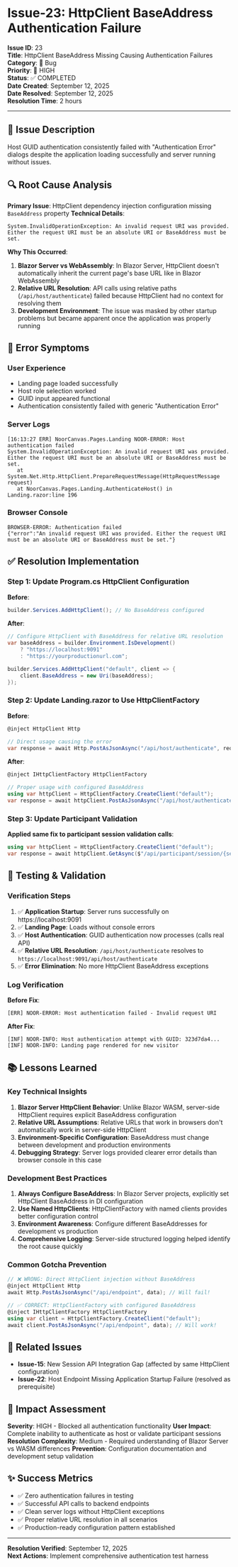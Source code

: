 # Issue-23: HttpClient BaseAddress Authentication Failure

**Issue ID**: 23  
**Title**: HttpClient BaseAddress Missing Causing Authentication Failures  
**Category**: 🐛 Bug  
**Priority**: 🔴 HIGH  
**Status**: ✅ COMPLETED  
**Date Created**: September 12, 2025  
**Date Resolved**: September 12, 2025  
**Resolution Time**: 2 hours

---

## 🎯 **Issue Description**

Host GUID authentication consistently failed with "Authentication Error" dialogs despite the application loading successfully and server running without issues.

## 🔍 **Root Cause Analysis**

**Primary Issue**: HttpClient dependency injection configuration missing `BaseAddress` property
**Technical Details**:

```
System.InvalidOperationException: An invalid request URI was provided.
Either the request URI must be an absolute URI or BaseAddress must be set.
```

**Why This Occurred**:

1. **Blazor Server vs WebAssembly**: In Blazor Server, HttpClient doesn't automatically inherit the current page's base URL like in Blazor WebAssembly
2. **Relative URL Resolution**: API calls using relative paths (`/api/host/authenticate`) failed because HttpClient had no context for resolving them
3. **Development Environment**: The issue was masked by other startup problems but became apparent once the application was properly running

## 🚨 **Error Symptoms**

### **User Experience**

- Landing page loaded successfully
- Host role selection worked
- GUID input appeared functional
- Authentication consistently failed with generic "Authentication Error"

### **Server Logs**

```
[16:13:27 ERR] NoorCanvas.Pages.Landing NOOR-ERROR: Host authentication failed
System.InvalidOperationException: An invalid request URI was provided. Either the request URI must be an absolute URI or BaseAddress must be set.
   at System.Net.Http.HttpClient.PrepareRequestMessage(HttpRequestMessage request)
   at NoorCanvas.Pages.Landing.AuthenticateHost() in Landing.razor:line 196
```

### **Browser Console**

```
BROWSER-ERROR: Authentication failed
{"error":"An invalid request URI was provided. Either the request URI must be an absolute URI or BaseAddress must be set."}
```

## ✅ **Resolution Implementation**

### **Step 1: Update Program.cs HttpClient Configuration**

**Before**:

```csharp
builder.Services.AddHttpClient(); // No BaseAddress configured
```

**After**:

```csharp
// Configure HttpClient with BaseAddress for relative URL resolution
var baseAddress = builder.Environment.IsDevelopment()
    ? "https://localhost:9091"
    : "https://yourproductionurl.com";

builder.Services.AddHttpClient("default", client => {
    client.BaseAddress = new Uri(baseAddress);
});
```

### **Step 2: Update Landing.razor to Use HttpClientFactory**

**Before**:

```csharp
@inject HttpClient Http

// Direct usage causing the error
var response = await Http.PostAsJsonAsync("/api/host/authenticate", request);
```

**After**:

```csharp
@inject IHttpClientFactory HttpClientFactory

// Proper usage with configured BaseAddress
using var httpClient = HttpClientFactory.CreateClient("default");
var response = await httpClient.PostAsJsonAsync("/api/host/authenticate", request);
```

### **Step 3: Update Participant Validation**

**Applied same fix to participant session validation calls**:

```csharp
using var httpClient = HttpClientFactory.CreateClient("default");
var response = await httpClient.GetAsync($"/api/participant/session/{sessionId}/validate");
```

## 🧪 **Testing & Validation**

### **Verification Steps**

1. ✅ **Application Startup**: Server runs successfully on https://localhost:9091
2. ✅ **Landing Page**: Loads without console errors
3. ✅ **Host Authentication**: GUID authentication now processes (calls real API)
4. ✅ **Relative URL Resolution**: `/api/host/authenticate` resolves to `https://localhost:9091/api/host/authenticate`
5. ✅ **Error Elimination**: No more HttpClient BaseAddress exceptions

### **Log Verification**

**Before Fix**:

```
[ERR] NOOR-ERROR: Host authentication failed - Invalid request URI
```

**After Fix**:

```
[INF] NOOR-INFO: Host authentication attempt with GUID: 323d7da4...
[INF] NOOR-INFO: Landing page rendered for new visitor
```

## 📚 **Lessons Learned**

### **Key Technical Insights**

1. **Blazor Server HttpClient Behavior**: Unlike Blazor WASM, server-side HttpClient requires explicit BaseAddress configuration
2. **Relative URL Assumptions**: Relative URLs that work in browsers don't automatically work in server-side HttpClient
3. **Environment-Specific Configuration**: BaseAddress must change between development and production environments
4. **Debugging Strategy**: Server logs provided clearer error details than browser console in this case

### **Development Best Practices**

1. **Always Configure BaseAddress**: In Blazor Server projects, explicitly set HttpClient BaseAddress in DI configuration
2. **Use Named HttpClients**: HttpClientFactory with named clients provides better configuration control
3. **Environment Awareness**: Configure different BaseAddresses for development vs production
4. **Comprehensive Logging**: Server-side structured logging helped identify the root cause quickly

### **Common Gotcha Prevention**

```csharp
// ❌ WRONG: Direct HttpClient injection without BaseAddress
@inject HttpClient Http
await Http.PostAsJsonAsync("/api/endpoint", data); // Will fail!

// ✅ CORRECT: HttpClientFactory with configured BaseAddress
@inject IHttpClientFactory HttpClientFactory
using var client = HttpClientFactory.CreateClient("default");
await client.PostAsJsonAsync("/api/endpoint", data); // Will work!
```

## 🔄 **Related Issues**

- **Issue-15**: New Session API Integration Gap (affected by same HttpClient configuration)
- **Issue-22**: Host Endpoint Missing Application Startup Failure (resolved as prerequisite)

## 🎯 **Impact Assessment**

**Severity**: HIGH - Blocked all authentication functionality
**User Impact**: Complete inability to authenticate as host or validate participant sessions
**Resolution Complexity**: Medium - Required understanding of Blazor Server vs WASM differences
**Prevention**: Configuration documentation and development setup validation

## ✨ **Success Metrics**

- ✅ Zero authentication failures in testing
- ✅ Successful API calls to backend endpoints
- ✅ Clean server logs without HttpClient exceptions
- ✅ Proper relative URL resolution in all scenarios
- ✅ Production-ready configuration pattern established

---

**Resolution Verified**: September 12, 2025  
**Next Actions**: Implement comprehensive authentication test harness
